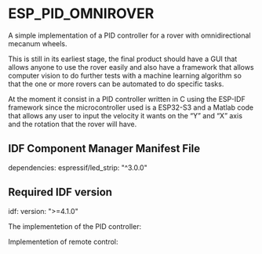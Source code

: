 # ESP_PID_OMNIROVER
A simple implementation of a PID controller for a rover with omnidirectional mecanum wheels.

This is still in its earliest stage, the final product should have a GUI that allows anyone to use the rover easily and also have a 
framework that allows computer vision to do further tests with a machine learning algorithm so that the one or more rovers can be 
automated to do specific tasks.

At the moment it consist in a PID controller written in C using the ESP-IDF framework since the microcontroller used is a ESP32-S3 
and a Matlab code that allows any user to input the velocity it wants on the “Y” and “X” axis and the rotation that the rover will have. 

## IDF Component Manager Manifest File
dependencies:
  espressif/led_strip: "^3.0.0"
  ## Required IDF version
  idf:
    version: ">=4.1.0"

The implementetion of the PID controller:

Implementetion of remote control:
  
  
